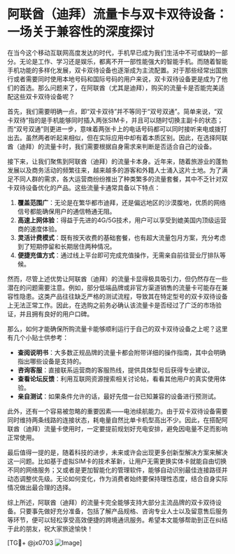 # 阿联酋（迪拜）流量卡与双卡双待设备：一场关于兼容性的深度探讨

在当今这个移动互联网高度发达的时代，手机早已成为我们生活中不可或缺的一部分。无论是工作、学习还是娱乐，都离不开一部性能强大的智能手机。而随着智能手机功能的多样化发展，双卡双待设备也逐渐成为主流配置。对于那些经常出国旅行或者需要同时使用本地号码和国际号码的用户来说，双卡双待设备更是成为了他们的首选。那么问题来了，在阿联酋（尤其是迪拜），购买的流量卡是否能完美适配这些双卡双待设备呢？

首先，我们需要明确一点，即“双卡双待”并不等同于“双号双通”。简单来说，“双卡双待”指的是手机能够同时插入两张SIM卡，并且可以随时切换主副卡的状态；而“双号双通”则更进一步，意味着两张卡上的电话号码都可以同时接听来电或拨打出去。虽然两者听起来相似，但在实际应用中却有着本质区别。因此，在选择阿联酋（迪拜）的流量卡时，我们需要根据自身需求来判断是否适合自己的设备。

接下来，让我们聚焦到阿联酋（迪拜）的流量卡本身。近年来，随着旅游业的蓬勃发展以及商务活动的频繁往来，越来越多的游客和外籍人士涌入这片土地。为了满足不同人群的需求，各大运营商纷纷推出了种类繁多的流量套餐，其中不乏针对双卡双待设备优化的产品。这些流量卡通常具备以下特点：

1. **覆盖范围广**：无论是在繁华都市迪拜，还是偏远地区的沙漠腹地，优质的网络信号都能确保用户的通信畅通无阻。
2. **高速上网体验**：得益于先进的4G/5G技术，用户可以享受到媲美国内顶级运营商的速度体验。
3. **灵活计费模式**：既有按天收费的基础套餐，也有超大流量包月方案，充分考虑到了短期停留和长期居住两种情况。
4. **便捷充值方式**：通过线上平台即可完成充值操作，无需亲自前往营业厅排队等候。

然而，尽管上述优势让阿联酋（迪拜）的流量卡显得极具吸引力，但仍然存在一些潜在的问题需要注意。例如，部分低端品牌或非官方渠道销售的流量卡可能存在兼容性隐患。这类产品往往缺乏严格的测试流程，导致其在特定型号的双卡双待设备上无法正常工作。因此，在选购之前务必确认该流量卡是否经过了广泛的市场验证，并且拥有良好的用户口碑。

那么，如何才能确保所购流量卡能够顺利运行于自己的双卡双待设备之上呢？这里有几个小贴士供参考：

- **查阅说明书**：大多数正规品牌的流量卡都会附带详细的操作指南，其中会明确指出哪些设备是支持的。
- **咨询客服**：直接联系运营商的客服热线，提供具体型号后获得专业建议。
- **查看论坛反馈**：利用互联网资源搜索相关讨论帖，看看其他用户的真实使用体验。
- **亲自测试**：如果条件允许的话，最好先借一台已知兼容的设备进行预测试。

此外，还有一个容易被忽略的重要因素——电池续航能力。由于双卡双待设备需要同时维持两条线路的连接状态，耗电量自然比单卡机型高出不少。因此，在搭配阿联酋（迪拜）流量卡使用时，一定要提前规划好充电安排，避免因电量不足而影响正常使用。

最后值得一提的是，随着科技的进步，未来或许会出现更多创新型解决方案来解决这一问题。比如基于虚拟SIM卡的技术革新，让用户无需更换实体卡就能自由切换不同的网络服务；又或者是更加智能化的管理软件，能够自动识别最佳连接路径并动态调整优先级。无论如何变化，作为消费者始终要保持理性态度，结合自身实际情况做出最合理的选择。

综上所述，阿联酋（迪拜）的流量卡完全能够支持大部分主流品牌的双卡双待设备。只要事先做好充分准备，包括了解产品规格、咨询专业人士以及留意售后服务等环节，便可以轻松享受高效便捷的跨境通讯服务。希望本文能够帮助到正在纠结于此的朋友，祝大家旅途愉快！

[TG💪+ @jx0703 ![Image](https://github.com/user-attachments/assets/dbca1d08-cadb-493c-b0ec-ad6f7a83f270)]